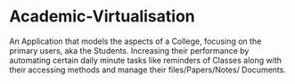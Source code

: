 # Academic-Virtualisation

An Application that models the aspects of a College, focusing on the
primary users, aka the Students. Increasing their performance by automating certain daily minute tasks like reminders of Classes along with their accessing methods and manage their files/Papers/Notes/ Documents.
